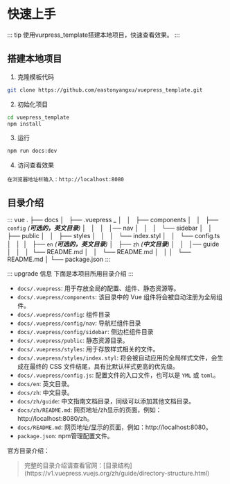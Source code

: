 # 快速上手
::: tip
使用vurpress_template搭建本地项目，快速查看效果。
:::
## 搭建本地项目
1. 克隆模板代码
``` sh
git clone https://github.com/eastonyangxu/vuepress_template.git
```

2. 初始化项目
``` sh
cd vuepress_template
npm install
```

3. 运行
``` sh
npm run docs:dev
```

4. 访问查看效果
```
在浏览器地址栏输入：http://localhost:8080
```

## 目录介绍
::: vue
.
├── docs
│   ├── .vuepress _
│   │   ├── components
│   │   ├── `config` _(**可选的，英文目录**)_
│   │   │   │── nav
│   │   │   └── sidebar
│   │   ├── public
│   │   ├── styles
│   │   │   └── index.styl
│   │   └── config.ts
│   │ 
│   ├── `en` _(**可选的，英文目录**)_
│   ├── `zh` _(**中文目录**)_
│   │   │── guide
│   │   │    └── README.md
│   │   └── README.md
│   │
│   └── README.md
│
└── package.json
:::

::: upgrade 信息
下面是本项目所用目录介绍
:::

- `docs/.vuepress`: 用于存放全局的配置、组件、静态资源等。
- `docs/.vuepress/components`: 该目录中的 Vue 组件将会被自动注册为全局组件。
- `docs/.vuepress/config`: 组件目录
- `docs/.vuepress/config/nav`: 导航栏组件目录
- `docs/.vuepress/config/sidebar`: 侧边栏组件目录
- `docs/.vuepress/public`: 静态资源目录。
- `docs/.vuepress/styles`: 用于存放样式相关的文件。
- `docs/.vuepress/styles/index.styl`: 将会被自动应用的全局样式文件，会生成在最终的 CSS 文件结尾，具有比默认样式更高的优先级。
- `docs/.vuepress/config.js`: 配置文件的入口文件，也可以是 `YML` 或 `toml`。
- `docs/en`: 英文目录。
- `docs/zh`: 中文目录。
- `docs/zh/guide`: 中文指南文档目录，同级可以添加其他文档目录。
- `docs/zh/README.md`: 网页地址/zh显示的页面，例如：http://localhost:8080/zh。
- `docs/README.md`: 网页地址/显示的页面，例如：http://localhost:8080。
- `package.json`: npm管理配置文件。


官方目录介绍：
<blockquote>
完整的目录介绍请查看官网：[目录结构](https://v1.vuepress.vuejs.org/zh/guide/directory-structure.html)
</blockquote>
